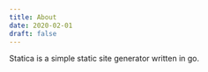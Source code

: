 ```yaml
---
title: About
date: 2020-02-01
draft: false
---
```


Statica is a simple static site generator written in go.